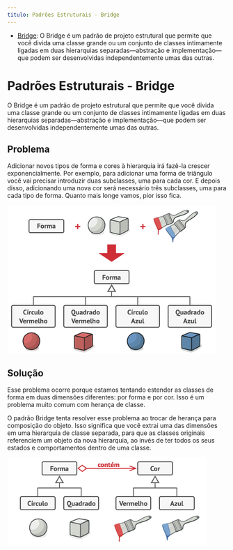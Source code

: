 ```yaml
---
titulo: Padrões Estruturais - Bridge
---
```

- [Bridge](https://refactoring.guru/pt-br/design-patterns/bridge): O Bridge é um padrão de projeto estrutural que permite que você divida uma classe grande ou um conjunto de classes intimamente ligadas em duas hierarquias separadas—abstração e implementação—que podem ser desenvolvidas independentemente umas das outras.

# Padrões Estruturais - Bridge

O Bridge é um padrão de projeto estrutural que permite que você divida uma classe grande ou um conjunto de classes intimamente ligadas em duas hierarquias separadas—abstração e implementação—que podem ser desenvolvidas independentemente umas das outras.

## Problema

Adicionar novos tipos de forma e cores à hierarquia irá fazê-la crescer exponencialmente. Por exemplo, para adicionar uma forma de triângulo você vai precisar introduzir duas subclasses, uma para cada cor. E depois disso, adicionando uma nova cor será necessário três subclasses, uma para cada tipo de forma. Quanto mais longe vamos, pior isso fica.

![](01-padroes-estruturais-bridge___01.png)

## Solução

Esse problema ocorre porque estamos tentando estender as classes de forma em duas dimensões diferentes: por forma e por cor. Isso é um problema muito comum com herança de classe.

O padrão Bridge tenta resolver esse problema ao trocar de herança para composição do objeto. Isso significa que você extrai uma das dimensões em uma hierarquia de classe separada, para que as classes originais referenciem um objeto da nova hierarquia, ao invés de ter todos os seus estados e comportamentos dentro de uma classe.

![](01-padroes-estruturais-bridge___02.png)
